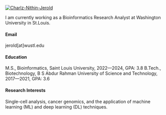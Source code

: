 

[![Charlz-Nithin-Jerold](https://img.shields.io/badge/Charlz-Nithin-Jerold?style=flat&logo=github&color=blue
)](https://github.com/Charlz-Nithin-Jerold)

I am currently working as a Bioinformatics Research Analyst at Washington University in St.Louis.

#### Email
jerold[at]wustl.edu

#### Education
M.S., Bioinformatics, Saint Louis University, 2022—2024, GPA: 3.8
B.Tech., Biotechnology, B S Abdur Rahman University of Science and Technology, 2017—2021, GPA: 3.6

#### Research Interests
Single-cell analysis, cancer genomics, and the application of machine learning (ML) and deep learning (DL) techniques.

